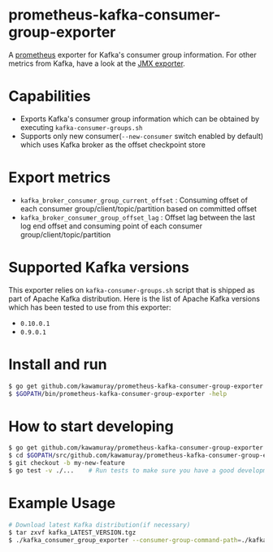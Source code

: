 prometheus-kafka-consumer-group-exporter
========================================

A [prometheus](https://prometheus.io/) exporter for Kafka's consumer group
information. For other metrics from Kafka, have a look at the [JMX
exporter](https://github.com/prometheus/jmx_exporter).

Capabilities
============
 - Exports Kafka's consumer group information which can be obtained by
   executing `kafka-consumer-groups.sh`
 - Supports only new consumer(`--new-consumer` switch enabled by default) which
   uses Kafka broker as the offset checkpoint store

Export metrics
==============
 - `kafka_broker_consumer_group_current_offset` : Consuming offset of each
   consumer group/client/topic/partition based on committed offset
 - `kafka_broker_consumer_group_offset_lag` : Offset lag between the last log
   end offset and consuming point of each consumer group/client/topic/partition

Supported Kafka versions
========================
This exporter relies on `kafka-consumer-groups.sh` script that is shipped as
part of Apache Kafka distribution.  Here is the list of Apache Kafka versions
which has been tested to use from this exporter:

 - `0.10.0.1`
 - `0.9.0.1`

Install and run
===============
```sh
$ go get github.com/kawamuray/prometheus-kafka-consumer-group-exporter
$ $GOPATH/bin/prometheus-kafka-consumer-group-exporter -help
```

How to start developing
=======================
```sh
$ go get github.com/kawamuray/prometheus-kafka-consumer-group-exporter
$ cd $GOPATH/src/github.com/kawamuray/prometheus-kafka-consumer-group-exporter
$ git checkout -b my-new-feature
$ go test -v ./...    # Run tests to make sure you have a good development environment and all works.
```

Example Usage
=============
```sh
# Download latest Kafka distribution(if necessary)
$ tar zxvf kafka_LATEST_VERSION.tgz
$ ./kafka_consumer_group_exporter --consumer-group-command-path=./kafka_LATEST_VERSION/bin/kafka-consumer-groups.sh BOOTSTRAP_SERVERS
```
